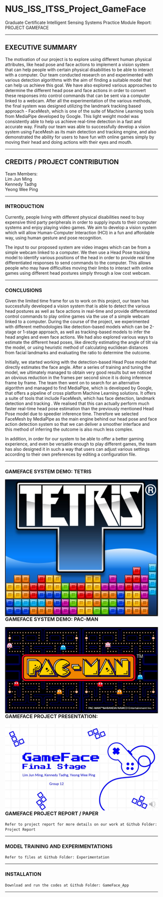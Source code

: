 # NUS_ISS_ITSS_Project_GameFace
Graduate Certificate Intelligent Sensing Systems Practice Module Report: PROJECT GAMEFACE

---

## EXECUTIVE SUMMARY
The motivation of our project is to explore using different human physical attributes, like head pose and face actions to implement a vision system that can help people with certain physical disabilities to be able to interact with a computer. Our team conducted research on and experimented with various detection algorithms with the aim of finding a suitable model that can help us achieve this goal. We have also explored various approaches to determine the different head pose and face actions in order to convert these responses into control commands that can be sent via a computer linked to a webcam. After all the experimentation of the various methods, the final system was designed utilizing the landmark tracking based approach - FaceMesh, which is one of the suite of Machine Learning tools from MediaPipe developed by Google. This light weight model was consistently able to help us achieve real-time detection in a fast and accurate way. Finally our team was able to successfully develop a vision system using FaceMesh as its main detection and tracking engine, and also demonstrated the ability for users to have fun with online games simply by moving their head and doing actions with their eyes and mouth.

---

## CREDITS / PROJECT CONTRIBUTION

Team Members:<br>
Lim Jun Ming<br>
Kennedy Tadhg<br>
Yeong Wee Ping

---

### INTRODUCTION

Currently, people living with different physical disabilities need to buy expensive third party peripherals in order to supply inputs to their computer systems and enjoy playing video games. We aim to develop a vision system which will allow Human-Computer Interaction (HCI) in a fun and affordable way, using human gesture and pose recognition.

The input to our proposed system are video images which can be from a simple webcam linked to a computer. We then use a Head Pose tracking model to identify various positions of the head in order to provide real time differentiated responses to send commands to the computer. This allows people who may have difficulties moving their limbs to interact with online games using different head postures simply through a low cost webcam.

---

### CONCLUSIONS
Given the limited time frame for us to work on this project, our team has successfully developed a vision system that is able to detect the various head postures as well as face actions in real-time and provide differentiated control commands to play online games via the use of a simple webcam linked to a computer. During the course of the project, we experimented with different methodologies like detection-based models which can be  2-stage or 1-stage approach, as well as tracking-based models to infer the head angles and even face actions. We had also explored various ways to estimate the different head poses, like directly estimating the angle of tilt via the model, or using heuristic method of calculating euclidean distances from facial landmarks and evaluating the ratio to determine the outcome.

Initially, we started working with the detection-based Head Pose model that directly estimates the face angle. After a series of training and tuning the model, we ultimately managed to obtain very good results but we noticed an obvious reduction in the frames per second since it is doing inference frame by frame. The team then went on to search for an alternative algorithm and managed to find MediaPipe, which is developed by Google, that offers a pipeline of cross platform Machine Learning solutions. It offers a suite of tools that include FaceMesh, which has face detection, landmark detection and tracking . We realised that this can actually perform much faster real-time head pose estimation than the previously mentioned Head Pose model due to speedier inference time. Therefore we selected FaceMesh by MediaPipe as the main engine behind our head pose and face action detection system so that we can deliver a smoother interface and this method of inferring the outcome is also much less complex.

In addition, in order for our system to be able to offer a better gaming experience, and even be versatile enough to play different games, the team has also designed it in such a way that users can adjust various settings according to their own preferences by editing a configuration file.

---

### GAMEFACE SYSTEM DEMO: TETRIS
<a href="https://www.youtube.com/watch?v=CACX7UZhgvE">
<img src="Miscellaneous/Tetris_logo.jpg"
   style="float: left; margin-right: 0px;" />
</a>

---

### GAMEFACE SYSTEM DEMO: PAC-MAN
<a href="https://www.youtube.com/watch?v=WYYBJ30Bomc">
<img src="Miscellaneous/Pacman.png"
   style="float: left; margin-right: 0px;" />
</a>

---

### GAMEFACE PROJECT PRESENTATION: 
<a href="https://www.youtube.com/watch?v=wdwctt6wzT8">
<img src="Miscellaneous/Gameface.jpg"
   style="float: left; margin-right: 0px;" />
</a>

---

### GAMEFACE PROJECT REPORT / PAPER

`Refer to project report for more details on our work at Github Folder: Project Report`

---
### MODEL TRAINING AND EXPERIMENTATIONS

`Refer to files at Github Folder: Experimentation`

---

### INSTALLATION

`Download and run the codes at Github Folder: GameFace_App`

---
